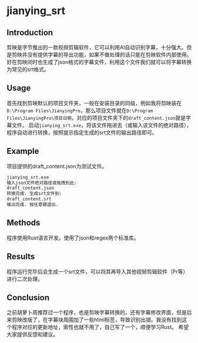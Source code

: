 # jianying_srt

## Introduction
剪映是字节推出的一款视频剪辑软件，它可以利用AI自动识别字幕，十分强大。但是剪映并没有提供字幕的导出功能，如果不做处理的话只能在剪映软件内部使用。好在剪映同时也生成了json格式的字幕文件，利用这个文件我们就可以将字幕转换为常见的srt格式。

## Usage
首先找到剪映默认的项目文件夹，一般在安装目录的同级，例如我将剪映装在`D:\Program Files\JianyingPro`，那么项目文件就在`D:\Program Files\JianyingPro\项目日期`，对应的项目文件夹下的`draft_content.json`就是字幕文件。
启动`jianying_srt.exe`，将该文件拖进去（或输入该文件的绝对路径），程序自动进行转换，按照提示指定生成的srt文件的输出路径即可。

## Example
项目提供的draft_content.json为测试文件。
```bash
jianying_srt.exe
输入json文件绝对路径或拖拽到此:
draft_content.json
转换完成. 生成srt文件到:
draft_content.srt
输出完成. 按任意键退出.

```

## Methods
程序使用Rust语言开发。使用了json和regex两个标准库。

## Results
程序运行完毕后会生成一个srt文件，可以将其再导入其他视频剪辑软件（Pr等）进行二次处理。

## Conclusion
之前胡萝卜周推荐过一个程序，也是剪映字幕转换的，还有字幕修改界面，但是后来剪映改版了，在字幕块周围加了一些html标签，导致识别出错。我没有找到这个程序对应的更新地址，索性也就不用了，自己写了一个，顺便学习Rust。
希望大家提供反馈和建议。

